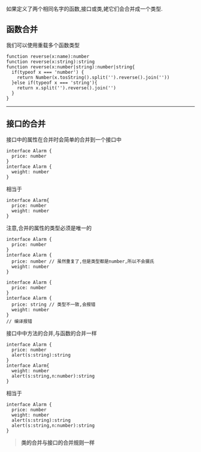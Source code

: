 如果定义了两个相同名字的函数,接口或类,姥它们会合并成一个类型.

## **函数合并**

我们可以使用重载多个函数类型

```
function reverse(x:name):number
function reverse(x:string):string
function reverse(x:number|string):number|string{
  if(typeof x === 'number') {
    return Number(x.tosString().split('').reverse().join(''))
  }else if(typeof x === 'string'){
    return x.split('').reverse().join('')
  }
}
```

---

## **接口的合并**

接口中的属性在合并时会简单的合并到一个接口中

```
interface Alarm {
  price: number
}
interface Alarm {
  weight: number
}
```

相当于

```
interface Alarm{
  price: number
  weight: number
}
```

注意,合并的属性的类型必须是唯一的

```
interface Alarm {
  price: number
}
interface Alarm {
  price: number // 虽然重复了,但是类型都是number,所以不会摄氏
  weight: number
}
```

```
interface Alarm {
  price: number
}
interface Alarm {
  price: string // 类型不一致,会报错
  weight: number
}
// 编译报错
```

接口中中方法的合并,与函数的合并一样

```
interface Alarm {
  price: number
  alert(s:string):string
}
interface Alarm{
  weight: number
  alert(s:string,n:number):string
}
```

相当于

```
interface Alarm {
  price: number
  weight: number
  alert(s:string):string
  alert(s:string,n:number):string
}
```

> **类的合并与接口的合并规则一样**